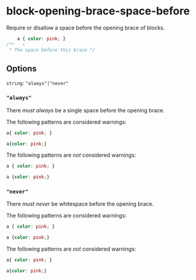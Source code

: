 # block-opening-brace-space-before

Require or disallow a space before the opening brace of blocks.

```css
    a { color: pink; }
/**   ↑  
 * The space before this brace */
```

## Options

`string`: `"always"|"never"`

### `"always"`

There *must always* be a single space before the opening brace.

The following patterns are considered warnings:

```css
a{ color: pink; }
```

```css
a{color: pink;}
```

The following patterns are *not* considered warnings:

```css
a { color: pink; }
```

```css
a {color: pink;}
```

### `"never"`

There *must never* be whitespace before the opening brace.

The following patterns are considered warnings:

```css
a { color: pink; }
```

```css
a {color: pink;}
```

The following patterns are *not* considered warnings:

```css
a{ color: pink; }
```

```css
a{color: pink;}
```
